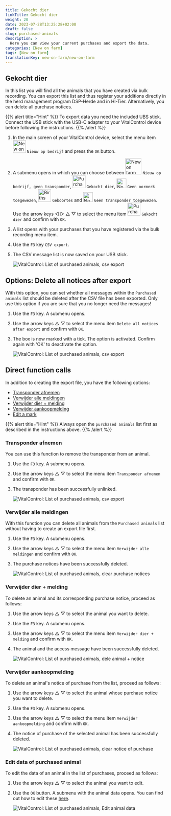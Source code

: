 ```yaml
---
title: Gekocht dier
linkTitle: Gekocht dier
weight: 20
date: 2023-07-28T13:25:28+02:00
draft: false
slug: purchased-animals
description: >
  Here you can view your current purchases and export the data.
categories: [New on farm]
tags: [New on farm]
translationKey: new-on-farm/new-on-farm
---
```

## Gekocht dier

In this list you will find all the animals that you have created via bulk recording. You can export this list and thus register your additions directly in the herd management program DSP-Herde and in HI-Tier. Alternatively, you can delete all purchase notices.

{{% alert title="Hint" %}}
To export data you need the included UBS stick. Connect the USB stick with the USB-C adapter to your VitalControl device before following the instructions.
{{% /alert %}}

1. In the main screen of your VitalControl device, select the menu item <img src="/icons/main/new-on-farm.svg" width="40" align="bottom" alt="New on farm" /> `Nieuw op bedrijf` and press the `OK` button.

2. A submenu opens in which you can choose between <img src="/icons/registration/new-on-farm-no-transponder.svg" width="50" align="bottom" alt="New on farm, no transponder" /> `Nieuw op bedrijf, geen transponder`, <img src="/icons/main/new-on-farm.svg" width="40" align="bottom" alt="Purchased animals" /> `Gekocht dier`, <img src="/icons/registration/no-eartag-number.svg" width="30" align="bottom" alt="No national animal ID" /> `Geen oormerk toegewezen`, <img src="/icons/main/births.svg" width="40" align="bottom" alt="Births" /> `Geboortes` and <img src="/icons/registration/no-transponder.svg" width="30" align="bottom" alt="No transponder assigned" /> `Geen transponder toegewezen`. Use the arrow keys ◁ ▷ △ ▽ to select the menu item <img src="/icons/main/new-on-farm.svg" width="40" align="bottom" alt="Purchased animals" /> `Gekocht dier` and confirm with `OK`.

3. A list opens with your purchases that you have registered via the bulk recording menu item.

4. Use the `F3` key `CSV export`.

5. The CSV message list is now saved on your USB stick.

    ![VitalControl: List of purchased animals, csv export](../images/purchasedanimals.png "Purchased animals, csv export ")

## Options: Delete all notices after export

With this option, you can set whether all messages within the `Purchased animals` list should be deleted after the CSV file has been exported. Only use this option if you are sure that you no longer need the messages!

1. Use the `F3` key. A submenu opens.

2. Use the arrow keys △ ▽ to select the menu item `Delete all notices after export` and confirm with `OK`.

3. The box is now marked with a tick. The option is activated. Confirm again with 'OK' to deactivate the option. 

    ![VitalControl: List of purchased animals, csv export](../images/delete-all.png "Delete all notices after export")      

## Direct function calls

In addition to creating the export file, you have the following options:

- [Transponder afnemen](#transponder-afnemen)
- [Verwijder alle meldingen](#verwijder-alle-meldingen)
- [Verwijder dier + melding](#verwijder-dier--melding)
- [Verwijder aankoopmelding](#verwijder-aankoopmelding)
- [Edit a mark](#edit-data-of-purchased-animal)

{{% alert title="Hint" %}}
Always open the `purchased animals` list first as described in the instructions above.
{{% /alert %}}

### Transponder afnemen

You can use this function to remove the transponder from an animal.

1. Use the `F3` key. A submenu opens.

2. Use the arrow keys △ ▽ to select the menu item `Transponder afnemen` and confirm with `OK`.

3. The transponder has been successfully unlinked.

    ![VitalControl: List of purchased animals, csv export](../images/unlink-transponder.png "Purchased animals, unlink transponder")

### Verwijder alle meldingen

With this function you can delete all animals from the `Purchased animals` list without having to create an export file first.

1. Use the `F3` key. A submenu opens.

2. Use the arrow keys △ ▽ to select the menu item `Verwijder alle meldingen` and confirm with `OK`.

3. The purchase notices have been successfully deleted.

    ![VitalControl: List of purchased animals, clear purchase notices](../images/clear.png "Verwijder alle meldingen")

### Verwijder dier + melding

To delete an animal and its corresponding purchase notice, proceed as follows:

1. Use the arrow keys △ ▽ to select the animal you want to delete.

2. Use the `F3` key. A submenu opens.

3. Use the arrow keys △ ▽ to select the menu item `Verwijder dier + melding` and confirm with `OK`.

4. The animal and the access message have been successfully deleted.

    ![VitalControl: List of purchased animals, dele animal + notice](../images/delete.png "Verwijder dier + melding")

### Verwijder aankoopmelding

To delete an animal's notice of purchase from the list, proceed as follows:

1. Use the arrow keys △ ▽ to select the animal whose purchase notice you want to delete.

2. Use the `F3` key. A submenu opens.

3. Use the arrow keys △ ▽ to select the menu item `Verwijder aankoopmelding` and confirm with `OK`.

4. The notice of purchase of the selected animal has been successfully deleted.

    ![VitalControl: List of purchased animals, clear notice of purchase](../images/clearnotice.png "Verwijder aankoopmelding")

### Edit data of purchased animal

To edit the data of an animal in the list of purchases, proceed as follows:

1. Use the arrow keys △ ▽ to select the animal you want to edit.

2. Use the `OK` button. A submenu with the animal data opens. You can find out how to edit these [here](/nl/docs/acties/edit/#veranderen).

    ![VitalControl: List of purchased animals, Edit animal data](../images/edit.png "Edit data of purchased animal")
